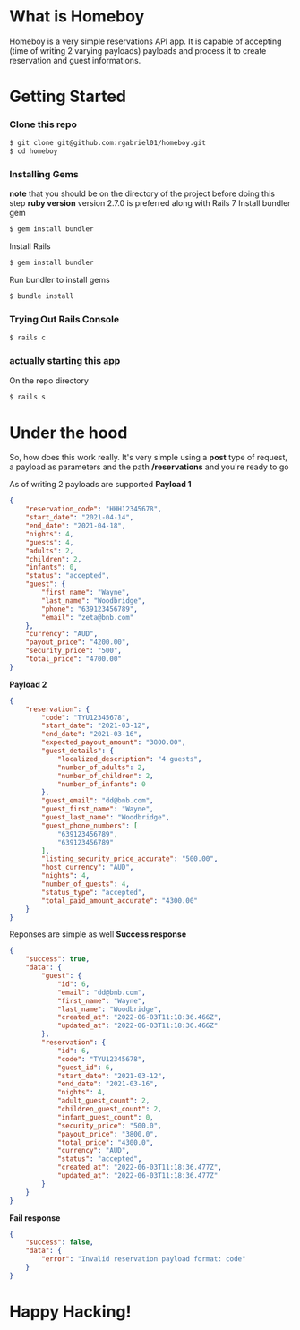 # What is Homeboy
Homeboy is a very simple reservations API app. It is capable of accepting (time of writing 2 varying payloads)
payloads and process it to create reservation and guest informations.

# Getting Started
### Clone this repo
```sh
$ git clone git@github.com:rgabriel01/homeboy.git
$ cd homeboy
```

### Installing Gems
**note** that you should be on the directory of the project before doing this step
**ruby version** version 2.7.0 is preferred along with Rails 7
Install bundler gem
```sh
$ gem install bundler
```
Install Rails
```sh
$ gem install bundler
```
Run bundler to install gems
```sh
$ bundle install
```

### Trying Out Rails Console
```sh
$ rails c
``` 

### actually starting this app
On the repo directory
```sh
$ rails s
```
# Under the hood
So, how does this work really.
It's very simple using a **post** type of request, a payload as parameters and the path **/reservations**
and you're ready to go

As of writing 2 payloads are supported
**Payload 1**
```json
{
    "reservation_code": "HHH12345678",
    "start_date": "2021-04-14",
    "end_date": "2021-04-18",
    "nights": 4,
    "guests": 4,
    "adults": 2,
    "children": 2,
    "infants": 0,
    "status": "accepted",
    "guest": {
        "first_name": "Wayne",
        "last_name": "Woodbridge",
        "phone": "639123456789",
        "email": "zeta@bnb.com"
    },
    "currency": "AUD",
    "payout_price": "4200.00",
    "security_price": "500",
    "total_price": "4700.00"
}
```
**Payload 2**
```json
{
    "reservation": {
        "code": "TYU12345678",
        "start_date": "2021-03-12",
        "end_date": "2021-03-16",
        "expected_payout_amount": "3800.00",
        "guest_details": {
            "localized_description": "4 guests",
            "number_of_adults": 2,
            "number_of_children": 2,
            "number_of_infants": 0
        },
        "guest_email": "dd@bnb.com",
        "guest_first_name": "Wayne",
        "guest_last_name": "Woodbridge",
        "guest_phone_numbers": [
            "639123456789",
            "639123456789"
        ],
        "listing_security_price_accurate": "500.00",
        "host_currency": "AUD",
        "nights": 4,
        "number_of_guests": 4,
        "status_type": "accepted",
        "total_paid_amount_accurate": "4300.00"
    }
}
```

Reponses are simple as well
**Success response**
```json
{
    "success": true,
    "data": {
        "guest": {
            "id": 6,
            "email": "dd@bnb.com",
            "first_name": "Wayne",
            "last_name": "Woodbridge",
            "created_at": "2022-06-03T11:18:36.466Z",
            "updated_at": "2022-06-03T11:18:36.466Z"
        },
        "reservation": {
            "id": 6,
            "code": "TYU12345678",
            "guest_id": 6,
            "start_date": "2021-03-12",
            "end_date": "2021-03-16",
            "nights": 4,
            "adult_guest_count": 2,
            "children_guest_count": 2,
            "infant_guest_count": 0,
            "security_price": "500.0",
            "payout_price": "3800.0",
            "total_price": "4300.0",
            "currency": "AUD",
            "status": "accepted",
            "created_at": "2022-06-03T11:18:36.477Z",
            "updated_at": "2022-06-03T11:18:36.477Z"
        }
    }
}
```
**Fail response**
```json
{
    "success": false,
    "data": {
        "error": "Invalid reservation payload format: code"
    }
}
```

# Happy Hacking!

